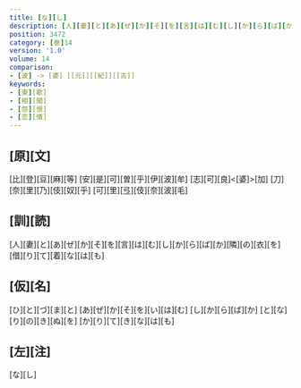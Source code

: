 ```yaml
---
title: [な][し]
description: [人][妻][と][あ][ぜ][か][そ][を][言][は][む][し][か][ら][ば][か][隣][の][衣][を][借][り][て][着][な][は][も]
position: 3472
category: [巻]14
version: '1.0'
volume: 14
comparison:
- [波] -> [婆] [[元]][[紀]][[古]]
keywords:
- [東][歌]
- [相][聞]
- [怨][恨]
- [恋][情]
---
```


## [原][文]

[比][登][豆][麻][等] [安][是][可][曽][乎][伊][波][牟] [志][可][良]<[婆]>[加] [刀][奈][里][乃][伎][奴][乎] [可][里][弖][伎][奈][波][毛]

## [訓][読]

[人][妻][と][あ][ぜ][か][そ][を][言][は][む][し][か][ら][ば][か][隣][の][衣][を][借][り][て][着][な][は][も]

## [仮][名]

[ひ][と][づ][ま][と] [あ][ぜ][か][そ][を][い][は][む] [し][か][ら][ば][か] [と][な][り][の][き][ぬ][を] [か][り][て][き][な][は][も]

## [左][注]

[な][し]
